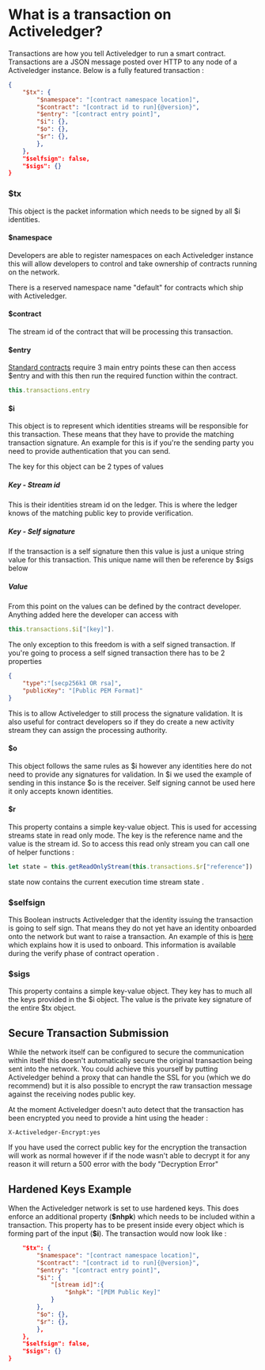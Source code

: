 # What is a transaction on Activeledger?

Transactions are how you tell Activeledger to run a smart contract. Transactions are a JSON message posted over HTTP to any node of a Activeledger instance. Below is a fully featured transaction :

```json
{
    "$tx": {
        "$namespace": "[contract namespace location]",
        "$contract": "[contract id to run]{@version}",
        "$entry": "[contract entry point]",
        "$i": {},
        "$o": {},
        "$r": {},
        },
    },
    "$selfsign": false,
    "$sigs": {}
}
```

### $tx

This object is the packet information which needs to be signed by all \$i identities. 

#### $namespace

Developers are able to register namespaces on each Activeledger instance this will allow developers to control and take ownership of contracts running on the network. 

There is a reserved namespace name "default" for contracts which ship with Activeledger.

#### $contract

The stream id of the contract that will be processing this transaction.

#### $entry

[Standard contracts](contracts/standard.md) require 3 main entry points these can then access \$entry and with this then run the required function within the contract.

```typescript
this.transactions.entry
```

#### $i

This object is to represent which identities streams will be responsible for this transaction. These means that they have to provide the matching transaction signature. An example for this is if you're the sending party you need to provide authentication that you can send.

The key for this object can be 2 types of values

##### Key - Stream id

This is their identities stream id on the ledger. This is where the ledger knows of the matching public key to provide verification.

##### Key - Self signature

If the transaction is a self signature then this value is just a unique string value for this transaction. This unique name will then be reference by \$sigs below

##### Value

From this point on the values can be defined by the contract developer. Anything added here the developer can access with

```typescript
this.transactions.$i["[key]"].
```

The only exception to this freedom is with a self signed transaction. If you're going to process a self signed transaction there has to be 2 properties 

```json
{
    "type":"[secp256k1 OR rsa]",
    "publicKey": "[Public PEM Format]"
}
```

This is to allow Activeledger to still process the signature validation. It is also useful for contract developers so if they do create a new activity stream they can assign the processing authority.

#### $o

This object follows the same rules as $i however any identities here do not need to provide any signatures for validation. In \$i we used the example of sending in this instance \$o is the receiver. Self signing cannot be used here it only accepts known identities. 

#### $r

This property contains a simple key-value object. This is used for accessing streams state in read only mode. The key is the reference name and the value is the stream id. So to access this read only stream you can call one of  helper functions :

```typescript
let state = this.getReadOnlyStream(this.transactions.$r["reference"])
```

state now contains the current execution time stream state .

### $selfsign

This Boolean instructs Activeledger that the identity issuing the transaction is going to self sign. That means they do not yet have an identity onboarded onto the network but want to raise a transaction. An example of this is [here](README.md) which explains how it is used to onboard. This information is available during the verify phase of contract operation .

### $sigs

This property contains a simple key-value object. They key has to much all the keys provided in the \$i object. The value is the private key signature of the entire \$tx object. 

## Secure Transaction Submission

While the network itself can be configured to secure the communication within itself this doesn't automatically secure the original transaction being sent into the network. You could achieve this yourself by putting Activeledger behind a proxy that can handle the SSL for you (which we do recommend) but it is also possible to encrypt the raw transaction message against the receiving nodes public key. 

At the moment Activeledger doesn't auto detect that the transaction has been encrypted you need to provide a hint using the header :

```http
X-Activeledger-Encrypt:yes
```

If you have used the correct public key for the encryption the transaction will work as normal however if if the node wasn't able to decrypt it for any reason it will return a 500 error with the body "Decryption Error"

## Hardened Keys Example

When the Activeledger network is set to use hardened keys. This does enforce an additional property (**\$nhpk**) which needs to be included within a transaction. This property has to be present inside every object which is forming part of the input (**\$i**). The transaction would now look like :

```json
    "$tx": {
        "$namespace": "[contract namespace location]",
        "$contract": "[contract id to run]{@version}",
        "$entry": "[contract entry point]",
        "$i": {
            "[stream id]":{
                "$nhpk": "[PEM Public Key]"
            }
        },
        "$o": {},
        "$r": {},
        },
    },
    "$selfsign": false,
    "$sigs": {}
}
```





